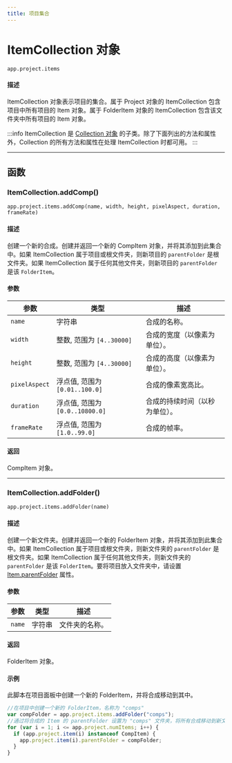 ```yaml
---
title: 项目集合
---
```

# ItemCollection 对象

`app.project.items`

#### 描述

ItemCollection 对象表示项目的集合。属于 Project 对象的 ItemCollection 包含项目中所有项目的 Item 对象。属于 FolderItem 对象的 ItemCollection 包含该文件夹中所有项目的 Item 对象。

:::info
ItemCollection 是 [Collection 对象](../../other/collection) 的子类。除了下面列出的方法和属性外，Collection 的所有方法和属性在处理 ItemCollection 时都可用。
:::

---

## 函数

### ItemCollection.addComp()

`app.project.items.addComp(name, width, height, pixelAspect, duration, frameRate)`

#### 描述

创建一个新的合成。创建并返回一个新的 CompItem 对象，并将其添加到此集合中。如果 ItemCollection 属于项目或根文件夹，则新项目的 `parentFolder` 是根文件夹。如果 ItemCollection 属于任何其他文件夹，则新项目的 `parentFolder` 是该 `FolderItem`。

#### 参数

| 参数            | 类型                              | 描述                           |
| --------------- | --------------------------------- | ------------------------------ |
| `name`        | 字符串                            | 合成的名称。                   |
| `width`       | 整数, 范围为 `[4..30000]`       | 合成的宽度（以像素为单位）。   |
| `height`      | 整数, 范围为 `[4..30000]`       | 合成的高度（以像素为单位）。   |
| `pixelAspect` | 浮点值, 范围为 `[0.01..100.0]`  | 合成的像素宽高比。             |
| `duration`    | 浮点值, 范围为 `[0.0..10800.0]` | 合成的持续时间（以秒为单位）。 |
| `frameRate`   | 浮点值, 范围为 `[1.0..99.0]`    | 合成的帧率。                   |

#### 返回

CompItem 对象。

---

### ItemCollection.addFolder()

`app.project.items.addFolder(name)`

#### 描述

创建一个新文件夹。创建并返回一个新的 FolderItem 对象，并将其添加到此集合中。如果 ItemCollection 属于项目或根文件夹，则新文件夹的 `parentFolder` 是根文件夹。如果 ItemCollection 属于任何其他文件夹，则新文件夹的 `parentFolder` 是该 `FolderItem`。要将项目放入文件夹中，请设置 [Item.parentFolder](../item#itemparentfolder) 属性。

#### 参数

| 参数     | 类型   | 描述           |
| -------- | ------ | -------------- |
| `name` | 字符串 | 文件夹的名称。 |

#### 返回

FolderItem 对象。

#### 示例

此脚本在项目面板中创建一个新的 FolderItem，并将合成移动到其中。

```javascript
//在项目中创建一个新的 FolderItem，名称为 "comps"
var compFolder = app.project.items.addFolder("comps");
//通过将合成的 Item 的 parentFolder 设置为 "comps" 文件夹，将所有合成移动到新文件夹中
for (var i = 1; i <= app.project.numItems; i++) {
  if (app.project.item(i) instanceof CompItem) {
    app.project.item(i).parentFolder = compFolder;
  }
}
```
